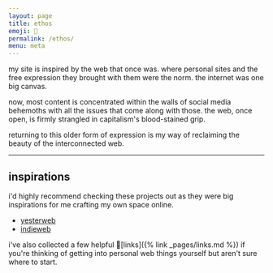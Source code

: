 ```yaml
---
layout: page
title: ethos
emoji: 🍏
permalink: /ethos/
menu: meta
---
```

my site is inspired by the web that once was. where personal sites and the free expression they brought with them were the norm. the internet was one big canvas.

now, most content is concentrated within the walls of social media behemoths with all the issues that come along with those. the web, once open, is firmly strangled in capitalism's blood-stained grip.

returning to this older form of expression is my way of reclaiming the beauty of the interconnected web.

---

## inspirations
i'd highly recommend checking these projects out as they were big inspirations for me crafting my own space online.

* [yesterweb](https://yesterweb.org)
* [indieweb](https://indieweb.org)

i've also collected a few helpful 🔗[links]({% link _pages/links.md %}) if you're thinking of getting into personal web things yourself but aren't sure where to start.